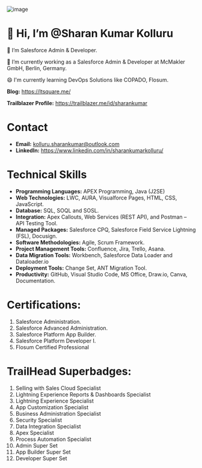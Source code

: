 ![image](https://user-images.githubusercontent.com/88401843/153305697-6690f566-0d50-4b3d-93bf-d4cef297b059.png)
 # 👋 Hi, I’m @Sharan Kumar Kolluru

👀 I’m Salesforce Admin & Developer.

🌱 I’m currently working as a Salesforce Admin & Developer at McMakler GmbH, Berlin, Germany.

😄 I'm currently learning DevOps Solutions like COPADO, Flosum.

**Blog:** https://ltsquare.me/

**Trailblazer Profile:** https://trailblazer.me/id/sharankumar

# Contact
- **Email:** kolluru.sharankumar@outlook.com
- **LinkedIn:** https://www.linkedin.com/in/sharankumarkolluru/

# Technical Skills
- **Programming Languages:** APEX Programming, Java (J2SE)
- **Web Technologies:** LWC, AURA, Visualforce Pages, HTML, CSS, JavaScript.
- **Database:** SQL, SOQL and SOSL.
- **Integration:** Apex Callouts, Web Services (REST API), and Postman – API Testing Tool.
- **Managed Packages:** Salesforce CPQ, Salesforce Field Service Lightning (FSL), Docusign.
- **Software Methodologies:** Agile, Scrum Framework.
- **Project Management Tools:** Confluence, Jira, Trello, Asana.
- **Data Migration Tools:** Workbench, Salesforce Data Loader and Dataloader.io
- **Deployment Tools:** Change Set, ANT Migration Tool.
- **Productivity:** GitHub, Visual Studio Code, MS Office, Draw.io, Canva, Documentation.

# Certifications:
1. Salesforce Administration.
2. Salesforce Advanced Administration.
3. Salesforce Platform App Builder.
4. Salesforce Platform Developer I.
5. Flosum Certified Professional

# TrailHead Superbadges:
1. Selling with Sales Cloud Specialist
2. Lightning Experience Reports & Dashboards Specialist
3. Lightning Experience Specialist
4. App Customization Specialist
5. Business Administration Specialist
6. Security Specialist
7. Data Integration Specialist
8. Apex Specialist
9. Process Automation Specialist
10. Admin Super Set
11. App Builder Super Set
12. Developer Super Set
